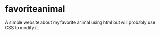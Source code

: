 # favoriteanimal
A simple website about my favorite animal using html but will probably use CSS to modify it. 
